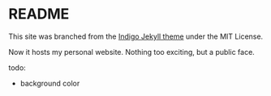 # README

This site was branched from the [Indigo Jekyll theme](http://sergiokopplin.github.io/indigo) under the MIT License.

Now it hosts my personal website. Nothing too exciting, but a public face. 

todo:
- background color
